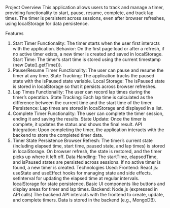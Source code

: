 Project Overview
This application allows users to track and manage a timer, providing functionality to start, pause, resume, complete, and track lap times. The timer is persistent across sessions, even after browser refreshes, using localStorage for data persistence.

Features
1. Start Timer
Functionality: The timer starts when the user first interacts with the application.
Behavior: On the first page load or after a refresh, if no active timer exists, a new timer is created and saved in localStorage.
Start Time: The timer’s start time is stored using the current timestamp (new Date().getTime()).
2. Pause/Resume Timer
Functionality: The user can pause and resume the timer at any time.
State Tracking: The application tracks the paused state with the isPaused state variable.
Local Storage: The isPaused state is stored in localStorage so that it persists across browser refreshes.
3. Lap Times
Functionality: The user can record lap times during the timer’s operation.
State Tracking: Each lap time is calculated as the difference between the current time and the start time of the timer.
Persistence: Lap times are stored in localStorage and displayed in a list.
4. Complete Timer
Functionality: The user can complete the timer session, ending it and saving the results.
State Update: Once the timer is complete, it updates the status and shows the final result.
API Integration: Upon completing the timer, the application interacts with the backend to store the completed timer data.
5. Timer State Persistence
Browser Refresh: The timer’s current state (including elapsed time, start time, paused state, and lap times) is stored in localStorage. On browser refresh, the state is restored, and the timer picks up where it left off.
Data Handling:
The startTime, elapsedTime, and isPaused states are persisted across sessions.
If no active timer is found, a new timer is created.
Technologies Used:
Frontend: React.js:
useState and useEffect hooks for managing state and side effects.
setInterval for updating the elapsed time at regular intervals.
localStorage for state persistence.
Basic UI components like buttons and display areas for timer and lap times.
Backend: Node.js (expressed in API calls)
The backend API interacts with the frontend to create, update, and complete timers. Data is stored in the backend (e.g., MongoDB).
